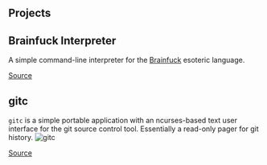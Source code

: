 ## Projects

## Brainfuck Interpreter
A simple command-line interpreter for the 
[Brainfuck](https://esolangs.org/wiki/Brainfuck) esoteric language.

[Source](https://github.com/canopeerus/brainfuck-interpreter)

## gitc
`gitc` is a simple portable application with an ncurses-based text user
interface for the git source control tool. Essentially a read-only pager
for git history.
![gitc](https://i.imgur.com/mmbaWeA.png)

[Source](https://github.com/canopeerus/gitc)
